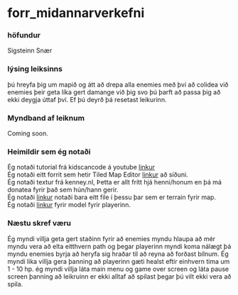 # forr_midannarverkefni

### höfundur
Sigsteinn Snær

### lýsing leiksinns
þú hreyfa þig um mapið og átt að drepa alla enemies með því að colidea við enemies þeir geta líka gert damange við þig svo þú þarft að passa þig að ekki deygja úttaf því. Ef þú deyrð þá resetast leikurinn.

### Myndband af leiknum
Coming soon.

### Heimildir sem ég notaði
Ég notaði tutorial frá kidscancode á youtube [linkur](https://www.youtube.com/playlist?list=PLsk-HSGFjnaGQq7ybM8Lgkh5EMxUWPm2i)           
Ég notaði eitt forrit sem hetir Tiled Map Editor [linkur](https://www.mapeditor.org/) að síðuni.                                           
Ég notaði textur frá kenney.nl, Þetta er allt frítt hjá henni/honum en þá má donatea fyrir það sem hún/hann gerir.                         
Ég notaði [linkur](https://kenney.nl/assets/topdown-shooter) notaði bara eitt file í þessu þar sem er terrain fyrir map.                   
Ég notaði [linkur](https://kenney.nl/assets/racing-pack) fyrir model fyrir playerinn.                                                    

### Næstu skref væru
Ég  myndi villja geta gert staðinn fyrir að enemies myndu hlaupa að mér myndu vera að elta eitthvern path og þegar playerinn myndi koma nálægt þá myndu enemies byrja að heryfa sig hraðar til að reyna að forðast bílnum. Ég myndi lika villja gera þanning að playerinn gæti healst eftir einhvern tima um 1 - 10 hp. ég myndi villja láta main menu og game over screen og láta pause screen þanning að leikruinn er ekki alltaf að spilast þegar þú vilt ekki vera að spila.                                                                                   

